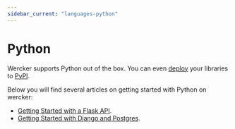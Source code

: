 ```yaml
---
sidebar_current: "languages-python"
---
```


# Python

Wercker supports Python out of the box. You can even [deploy](/articles/deployment/pyi.html) your libraries to [PyPI](http://pypi.python.org).

Below you will find several articles on getting started with Python on wercker:

* [Getting Started with a Flask API](/articles/languages/flask.html "Getting Started with a Flask API ").
* [Getting Started with Django and Postgres](/articles/languages/django-postgres.html "Getting Started with Django and Postgres ").